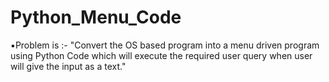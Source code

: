 # Python_Menu_Code
▪️Problem is :- "Convert the OS based program into a menu driven program using Python Code which will execute the required user query when user will give the input as a text."
